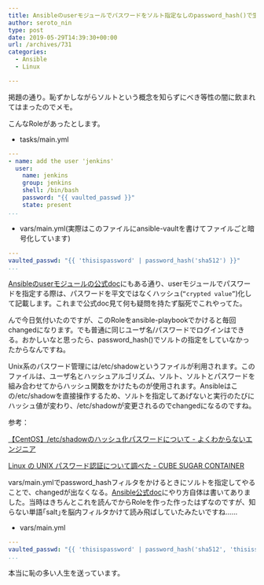 ```yaml
---
title: Ansibleのuserモジュールでパスワードをソルト指定なしのpassword_hash()で生成すると毎回changedになる
author: seroto_nin
type: post
date: 2019-05-29T14:39:30+00:00
url: /archives/731
categories:
  - Ansible
  - Linux

---
```

掲題の通り。恥ずかしながらソルトという概念を知らずにべき等性の闇に飲まれてはまったのでメモ。

<!--more-->

こんなRoleがあったとします。

* tasks/main.yml

```yaml
---
- name: add the user 'jenkins'
  user:
    name: jenkins
    group: jenkins
    shell: /bin/bash
    password: "{{ vaulted_passwd }}"
    state: present
...
```

* vars/main.yml(実際はこのファイルにansible-vaultを書けてファイルごと暗号化しています)

```yaml
---
vaulted_passwd: "{{ 'thisispassword' | password_hash('sha512') }}"
...
```

[Ansibleのuserモジュールの公式doc][1]にもある通り、userモジュールでパスワードを指定する際は、パスワードを平文ではなくハッシュ(`“crypted value”`)化して記載します。これまで公式doc見て何も疑問を持たず脳死でこれやってた。

んで今日気付いたのですが、このRoleをansible-playbookでかけると毎回changedになります。でも普通に同じユーザ名/パスワードでログインはできる。おかしいなと思ったら、password_hash()でソルトの指定をしていなかったからなんですね。

Unix系のパスワード管理には/etc/shadowというファイルが利用されます。このファイルは、ユーザ名とハッシュアルゴリズム、ソルト、ソルトとパスワードを組み合わせてからハッシュ関数をかけたものが使用されます。Ansibleはこの/etc/shadowを直接操作するため、ソルトを指定してあげないと実行のたびにハッシュ値が変わり、/etc/shadowが変更されるのでchangedになるのですね。

参考：

[【CentOS】/etc/shadowのハッシュ化パスワードについて - よくわからないエンジニア](https://www.unknownengineer.net/entry/2017/08/16/184537)

[Linux の UNIX パスワード認証について調べた - CUBE SUGAR CONTAINER](https://blog.amedama.jp/entry/linux-shadow-passwd)

vars/main.ymlでpassword_hashフィルタをかけるときにソルトを指定してやることで、changedが出なくなる。[Ansible公式doc][2]にやり方自体は書いてありました。当時はきちんとこれを読んでからRoleを作った作ったはずなのですが、知らない単語｢salt｣を脳内フィルタかけて読み飛ばしていたみたいですね……

* vars/main.yml

```yaml
---
vaulted_passwd: "{{ 'thisispassword' | password_hash('sha512', 'thisissalt') }}"
...
```

本当に恥の多い人生を送っています。

 [1]: https://docs.ansible.com/ansible/latest/modules/user_module.html
 [2]: https://docs.ansible.com/ansible/latest/user_guide/playbooks_filters.html#hashing-filters
